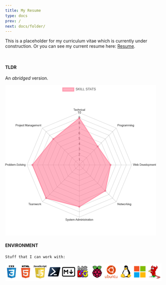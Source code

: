 ```yaml
---
title: My Resume
type: docs
prev: /
next: docs/folder/
---
```

This is a placeholder for my curriculum vitae which is currently under construction. Or you can see my current resume here: [Resume](https://rsm.io/syaffiq).

&nbsp;

#### TLDR
An *abridged* version. 

![radar chart](./../images/chart.png "My Capabilities Graph")

#### ENVIRONMENT
`Stuff that I can work with:`

![List of tools](images/dev.PNG) 
